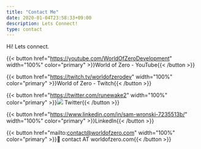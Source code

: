 ```yaml
---
title: "Contact Me"
date: 2020-01-04T23:58:33+09:00
description: Lets Connect!
type: contact
---
```


Hi! Lets connect.

{{< button href="https://youtube.com/WorldOfZeroDevelopment" width="100%" color="primary" >}}World of Zero - YouTube{{< /button >}}

{{< button href="https://twitch.tv/worldofzerodev" width="100%" color="primary" >}}World of Zero - Twitch{{< /button >}}

{{< button href="https://twitter.com/runewake2" width="100%" color="primary" >}}![](/svgs/contact/twitter-brands.svg) Twitter{{< /button >}}

{{< button href="https://www.linkedin.com/in/sam-wronski-7235513b/" width="100%" color="primary" >}}LinkedIn{{< /button >}}

{{< button href="mailto:contact@worldofzero.com" width="100%" color="primary" >}}📧 contact AT worldofzero.com{{< /button >}}
